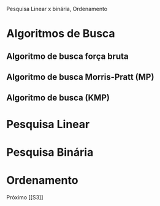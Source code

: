 Pesquisa Linear x binária, Ordenamento

# Algoritmos de Busca

## Algoritmo de busca força bruta
## Algoritmo de busca Morris-Pratt (MP)

## Algoritmo de busca (KMP)

# Pesquisa Linear
# Pesquisa Binária

# Ordenamento



Próximo [[S3]]